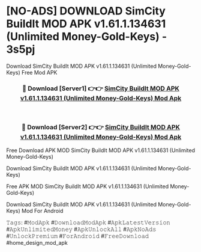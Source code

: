 # [NO-ADS] DOWNLOAD SimCity BuildIt MOD APK v1.61.1.134631 (Unlimited Money-Gold-Keys) - 3s5pj
Download SimCity BuildIt MOD APK v1.61.1.134631 (Unlimited Money-Gold-Keys) Free Mod APK

<div align="center">
<h3>🔴 Download [Server1] 👉👉 <a href="https://apk-comot.site?title=SimCity_BuildIt_MOD_APK_v1.61.1.134631_(Unlimited_Money-Gold-Keys)">SimCity BuildIt MOD APK v1.61.1.134631 (Unlimited Money-Gold-Keys) Mod Apk</a></h3><br>

<h3>🔴 Download [Server2] 👉👉 <a href="https://apk-comot.site?title=SimCity_BuildIt_MOD_APK_v1.61.1.134631_(Unlimited_Money-Gold-Keys)">SimCity BuildIt MOD APK v1.61.1.134631 (Unlimited Money-Gold-Keys) Mod Apk</a></h3>
</div>


Free Download APK MOD SimCity BuildIt MOD APK v1.61.1.134631 (Unlimited Money-Gold-Keys)

Download SimCity BuildIt MOD APK v1.61.1.134631 (Unlimited Money-Gold-Keys) 

Free APK MOD SimCity BuildIt MOD APK v1.61.1.134631 (Unlimited Money-Gold-Keys) 

Download SimCity BuildIt MOD APK v1.61.1.134631 (Unlimited Money-Gold-Keys) Mod For Android

𝚃𝚊𝚐𝚜: #𝙼𝚘𝚍𝙰𝚙𝚔 #𝙳𝚘𝚠𝚗𝚕𝚘𝚊𝚍𝙼𝚘𝚍𝙰𝚙𝚔 #𝙰𝚙𝚔𝙻𝚊𝚝𝚎𝚜𝚝𝚅𝚎𝚛𝚜𝚒𝚘𝚗 #𝙰𝚙𝚔𝚄𝚗𝚕𝚒𝚖𝚒𝚝𝚎𝚍𝙼𝚘𝚗𝚎𝚢 #𝙰𝚙𝚔𝚄𝚗𝚕𝚘𝚌𝚔𝙰𝚕𝚕 #𝙰𝚙𝚔𝙽𝚘𝙰𝚍𝚜 #𝚄𝚗𝚕𝚘𝚌𝚔𝙿𝚛𝚎𝚖𝚒𝚞𝚖 #𝙵𝚘𝚛𝙰𝚗𝚍𝚛𝚘𝚒𝚍 #𝙵𝚛𝚎𝚎𝙳𝚘𝚠𝚗𝚕𝚘𝚊𝚍 #home_design_mod_apk